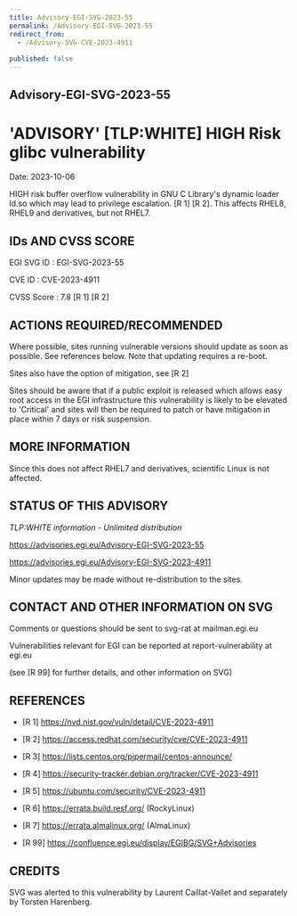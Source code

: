 ```yaml
---
title: Advisory-EGI-SVG-2023-55
permalink: /Advisory-EGI-SVG-2023-55
redirect_from:
  - /Advisory-SVG-CVE-2023-4911
  
published: false
---
```


## Advisory-EGI-SVG-2023-55

# 'ADVISORY' [TLP:WHITE] HIGH Risk glibc vulnerability 

Date: 2023-10-06

HIGH risk buffer overflow vulnerability in GNU C Library's dynamic loader ld.so 
which may lead to privilege escalation. [R 1] [R 2]. This affects RHEL8, RHEL9 
and derivatives, but not RHEL7.

## IDs AND CVSS SCORE 

EGI SVG ID : EGI-SVG-2023-55
    
CVE ID     : CVE-2023-4911

CVSS Score : 7.8 [R 1] [R 2] 

## ACTIONS REQUIRED/RECOMMENDED

Where possible, sites running vulnerable versions should update as soon as
possible. See references below.  Note that updating requires a re-boot.

Sites also have the option of mitigation, see [R 2]

Sites should be aware that if a public exploit is released which allows easy root 
access in the EGI infrastructure this vulnerability is likely to be elevated to 
'Critical' and sites will then be required to patch or have mitigation in place 
within 7 days or risk suspension. 

## MORE INFORMATION

Since this does not affect RHEL7 and derivatives, scientific Linux is not affected.
    
## STATUS OF THIS ADVISORY
                        
_TLP:WHITE information - Unlimited distribution_ 

https://advisories.egi.eu/Advisory-EGI-SVG-2023-55 

https://advisories.egi.eu/Advisory-EGI-SVG-2023-4911

Minor updates may be made without re-distribution to the sites.

## CONTACT AND OTHER INFORMATION ON SVG

Comments or questions should be sent to
	svg-rat at mailman.egi.eu

Vulnerabilities relevant for EGI can be reported at
	report-vulnerability at egi.eu
    
(see [R 99] for further details, and other information on SVG)
    
    
## REFERENCES

- [R 1] <https://nvd.nist.gov/vuln/detail/CVE-2023-4911> 

- [R 2] <https://access.redhat.com/security/cve/CVE-2023-4911>

- [R 3] <https://lists.centos.org/pipermail/centos-announce/>

- [R 4] <https://security-tracker.debian.org/tracker/CVE-2023-4911> 
    
- [R 5] <https://ubuntu.com/security/CVE-2023-4911>

- [R 6] <https://errata.build.resf.org/>   (RockyLinux)

- [R 7] <https://errata.almalinux.org/>  (AlmaLinux)


- [R 99] <https://confluence.egi.eu/display/EGIBG/SVG+Advisories>

## CREDITS

SVG was alerted to this vulnerability by Laurent Caillat-Vallet and separately 
by Torsten Harenberg.
